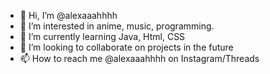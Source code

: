 - 👋 Hi, I’m @alexaaahhhh
- 👀 I’m interested in anime, music, programming.
- 🌱 I’m currently learning Java, Html, CSS
- 💞️ I’m looking to collaborate on projects in the future
- 📫 How to reach me @alexaaahhhh on Instagram/Threads

<!---
alexaaahhhh/alexaaahhhh is a ✨ special ✨ repository because its `README.md` (this file) appears on your GitHub profile.
You can click the Preview link to take a look at your changes.
--->
